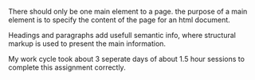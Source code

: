 There should only be one main element to a page. the purpose of a main element is to specify the content of the page for an html document.

Headings and paragraphs add usefull semantic info, where structural markup is used to present the main information.

My work cycle took about 3 seperate days of about 1.5 hour sessions to complete this assignment correctly. 

